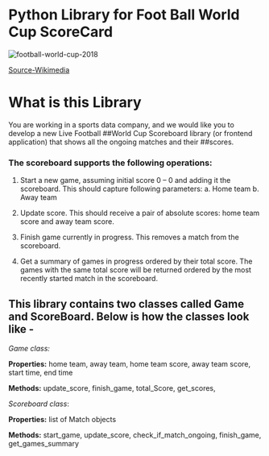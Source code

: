 # Python Library for Foot Ball World Cup ScoreCard


![football-world-cup-2018](https://user-images.githubusercontent.com/435616/212528883-c69c0461-d632-49c9-af9b-97589bbf7251.jpg)



[Source-Wikimedia](https://www.publicdomainpictures.net/en/view-image.php?image=257160&picture=football-world-cup-2018)

# What is this Library

You are working in a sports data company, and we would like you to develop a new Live Football ##World Cup Scoreboard library (or frontend application) that shows all the ongoing matches and their ##scores.

### The scoreboard supports the following operations:

1. Start a new game, assuming initial score 0 – 0 and adding it the scoreboard.
This should capture following parameters:
  a. Home team
  b. Away team
2. Update score. This should receive a pair of absolute scores: home team score and away team score.

3. Finish game currently in progress. This removes a match from the scoreboard.

4. Get a summary of games in progress ordered by their total score. The games with the same total score will be returned ordered by the most recently started match in the scoreboard.

## This library contains two classes called Game and ScoreBoard. Below is how the classes look like - 

_Game class:_

**Properties:** home team, away team, home team score, away team score, start time, end time

**Methods:** update_score, finish_game, total_Score, get_scores, 

_Scoreboard class_:

**Properties:** list of Match objects

**Methods:** start_game, update_score, check_if_match_ongoing, finish_game, get_games_summary

